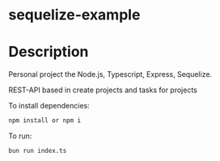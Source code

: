# sequelize-example

<h1>Description</h1>
<p>Personal project the Node.js, Typescript, Express, Sequelize.</p>
<p>REST-API based in create projects and tasks for projects</p>

To install dependencies:

```bash
npm install or npm i
```

To run:

```bash
bun run index.ts
```
